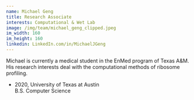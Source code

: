 ```yaml
---
name: Michael Geng
title: Research Associate
interests: Computational & Wet Lab
image: /img/team/michael_geng_clipped.jpeg
im_width: 160
im_height: 160   
linkedin: LinkedIn.com/in/MichaelJGeng
---
```

Michael is currently a medical student in the EnMed program of Texas A&M.   
   His research interests deal with the computational methods of ribosome profiling.

* 2020, University of Texas at Austin   
B.S. Computer Science  
